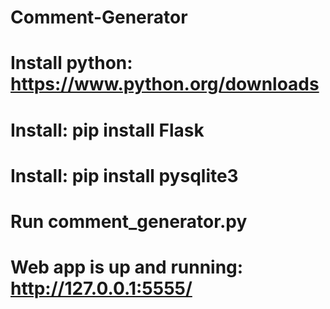# Comment-Generator
# Install python: https://www.python.org/downloads
# Install: pip install Flask
# Install: pip install pysqlite3
# Run comment_generator.py
# Web app is up and running: http://127.0.0.1:5555/
